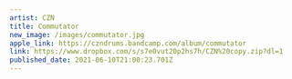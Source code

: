 ```yaml
---
artist: CZN
title: Commutator
new_image: /images/commutator.jpg
apple_link: https://czndrums.bandcamp.com/album/commutator
link: https://www.dropbox.com/s/s7e0vut20p2hs7h/CZN%20copy.zip?dl=1
published_date: 2021-06-10T21:00:23.701Z
---
```

